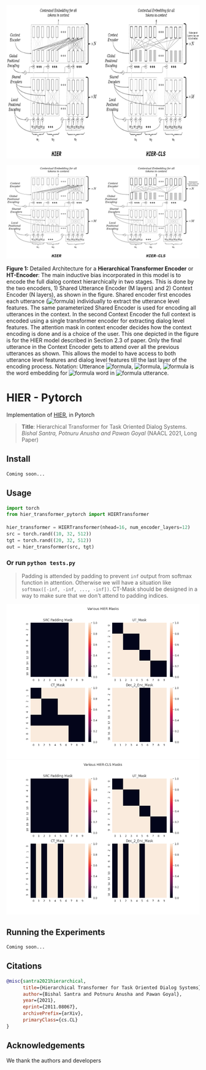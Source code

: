 <img src="./HIER_Encoder-combined.png" height="400px"></img>

![Arch](./HIER_Encoder-combined.png)

**Figure 1:** Detailed Architecture for a **Hierarchical Transformer Encoder** or **HT-Encoder**: The main inductive bias incorporated in this model is to encode the full dialog context hierarchically in two stages. This is done by the two encoders, 1) Shared Utterance Encoder (M layers) and 2) Context Encoder (N layers), as shown in the figure. Shared encoder first encodes each utterance (![formula](https://render.githubusercontent.com/render/math?math=u_1,%20u_2,%20\dots,%20u_t)) individually to extract the utterance level features. The same parameterized Shared Encoder is used for encoding all utterances in the context. In the second Context Encoder the full context is encoded using a single transformer encoder for extracting dialog level features. The attention mask in context encoder decides how the context encoding is done and is a choice of the user. This one depicted in the figure is for the HIER model described in Section 2.3 of paper. Only the final utterance in the Context Encoder gets to attend over all the previous utterances as shown. This allows the model to have access to both utterance level features and dialog level features till the last layer of the encoding process. Notation: Utterance ![formula](https://render.githubusercontent.com/render/math?math=i), ![formula](https://render.githubusercontent.com/render/math?math=u_i%20=%20[w_{i1},%20\dots,%20w_{i|u_i|}]), ![formula](https://render.githubusercontent.com/render/math?math=w_{ij}) is the word embedding for ![formula](https://render.githubusercontent.com/render/math?math=j^{th}) word in ![formula](https://render.githubusercontent.com/render/math?math=i^{th}) utterance.

# HIER - Pytorch

Implementation of <a href="https://arxiv.org/abs/2011.08067">HIER</a>, in Pytorch

> **Title**: Hierarchical Transformer for Task Oriented Dialog Systems.
> *Bishal Santra, Potnuru Anusha and Pawan Goyal* (NAACL 2021, Long Paper)



## Install

```bash
Coming soon...
```

## Usage

```python
import torch
from hier_transformer_pytorch import HIERTransformer

hier_transformer = HIERTransformer(nhead=16, num_encoder_layers=12)
src = torch.rand((10, 32, 512))
tgt = torch.rand((20, 32, 512))
out = hier_transformer(src, tgt)
```

### Or run `python tests.py`

> Padding is attended by padding to prevent `inf` output from softmax 
> function in attention. Otherwise we will have a situation like 
> `softmax([-inf, -inf, ..., -inf])`. CT-Mask should be designed in a way to make 
> sure that we don't attend to padding indices.

![hier](./plot_hier.png)
![hier-cls](./plot_hier_cls.png)

## Running the Experiments

```bash
Coming soon...
```

## Citations

```bibtex
@misc{santra2021hierarchical,
      title={Hierarchical Transformer for Task Oriented Dialog Systems}, 
      author={Bishal Santra and Potnuru Anusha and Pawan Goyal},
      year={2021},
      eprint={2011.08067},
      archivePrefix={arXiv},
      primaryClass={cs.CL}
}
```

## Acknowledgements

We thank the authors and developers 
